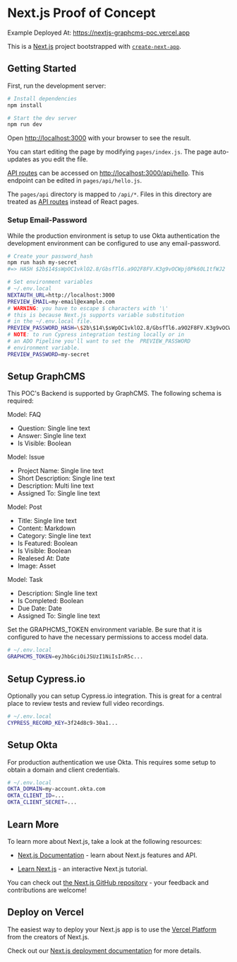# Next.js Proof of Concept

Example Deployed At: https://nextjs-graphcms-poc.vercel.app

This is a [Next.js](https://nextjs.org/) project
bootstrapped with [`create-next-app`](https://github.com/vercel/next.js/tree/canary/packages/create-next-app).

## Getting Started

First, run the development server:

```bash
# Install dependencies
npm install

# Start the dev server
npm run dev
```

Open [http://localhost:3000](http://localhost:3000) with
your browser to see the result.

You can start editing the page by modifying `pages/index.js`.
The page auto-updates as you edit the file.

[API routes](https://nextjs.org/docs/api-routes/introduction)
can be accessed on [http://localhost:3000/api/hello](http://localhost:3000/api/hello).
This endpoint can be edited in `pages/api/hello.js`.

The `pages/api` directory is mapped to `/api/*`. Files in
this directory are treated as
[API routes](https://nextjs.org/docs/api-routes/introduction)
instead of React pages.

### Setup Email-Password

While the production environment is setup to use Okta
authentication the development environment can be
configured to use any email-password.

```bash
# Create your password_hash
npm run hash my-secret
#=> HASH $2b$14$sWpOC1vklO2.8/GbsfTl6.a9O2F8FV.K3g9vOCWpj0Pk60L1tfWJ2

# Set environment variables
# ~/.env.local
NEXTAUTH_URL=http://localhost:3000
PREVIEW_EMAIL=my-email@example.com
# WARNING: you have to escape $ characters with '\'
# this is because Next.js supports variable substitution
# in the ~/.env.local file.
PREVIEW_PASSWORD_HASH=\$2b\$14\$sWpOC1vklO2.8/GbsfTl6.a9O2F8FV.K3g9vOCWpj0Pk60L1tfWJ2
# NOTE: to run Cypress integration testing locally or in
# an ADO Pipeline you'll want to set the  PREVIEW_PASSWORD
# environment variable.
PREVIEW_PASSWORD=my-secret
```

## Setup GraphCMS

This POC's Backend is supported by GraphCMS. The following schema
is required:

Model: FAQ

- Question: Single line text
- Answer: Single line text
- Is Visible: Boolean

Model: Issue

- Project Name: Single line text
- Short Description: Single line text
- Description: Multi line text
- Assigned To: Single line text

Model: Post

- Title: Single line text
- Content: Markdown
- Category: Single line text
- Is Featured: Boolean
- Is Visible: Boolean
- Realesed At: Date
- Image: Asset

Model: Task

- Description: Single line text
- Is Completed: Boolean
- Due Date: Date
- Assigned To: Single line text

Set the GRAPHCMS_TOKEN environment variable. Be sure
that it is configured to have the necessary permissions
to access model data.

```bash
# ~/.env.local
GRAPHCMS_TOKEN=eyJhbGciOiJSUzI1NiIsInR5c...
```

## Setup Cypress.io

Optionally you can setup Cypress.io integration. This is great
for a central place to review tests and review full video
recordings.

```bash
# ~/.env.local
CYPRESS_RECORD_KEY=3f24d8c9-30a1...
```

## Setup Okta

For production authentication we use Okta. This requires some
setup to obtain a domain and client credentials.

```bash
# ~/.env.local
OKTA_DOMAIN=my-account.okta.com
OKTA_CLIENT_ID=...
OKTA_CLIENT_SECRET=...
```

## Learn More

To learn more about Next.js, take a look at the
following resources:

- [Next.js Documentation](https://nextjs.org/docs) -
  learn about Next.js features and API.

- [Learn Next.js](https://nextjs.org/learn) -
  an interactive Next.js tutorial.

You can check out
[the Next.js GitHub repository](https://github.com/vercel/next.js/) -
your feedback and contributions are welcome!

## Deploy on Vercel

The easiest way to deploy your Next.js app is to use the
[Vercel Platform](https://vercel.com/new?utm_medium=default-template&filter=next.js&utm_source=create-next-app&utm_campaign=create-next-app-readme) from the creators
of Next.js.

Check out our [Next.js deployment documentation](https://nextjs.org/docs/deployment)
for more details.

